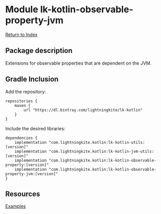 # Module lk-kotlin-observable-property-jvm

[Return to Index](../)

## Package description

Extensions for observable properties that are dependent on the JVM.

## Gradle Inclusion



Add the repository:

```
repositories {
    maven {
        url "https://dl.bintray.com/lightningkite/lk-kotlin"
    }
}
```

Include the desired libraries:

```
dependencies {
    implementation "com.lightningkite.kotlin:lk-kotlin-utils:[version]"
    implementation "com.lightningkite.kotlin:lk-kotlin-jvm-utils:[version]"
    implementation "com.lightningkite.kotlin:lk-kotlin-observable-property:[version]"
    implementation "com.lightningkite.kotlin:lk-kotlin-observable-property-jvm:[version]"
}
```

## Resources

[Examples](https://github.com/lightningkite/lk-kotlin/tree/master/lk-kotlin-observable-property-jvm/src/test/kotlin/lk/kotlin/observable/property/jvm/example)